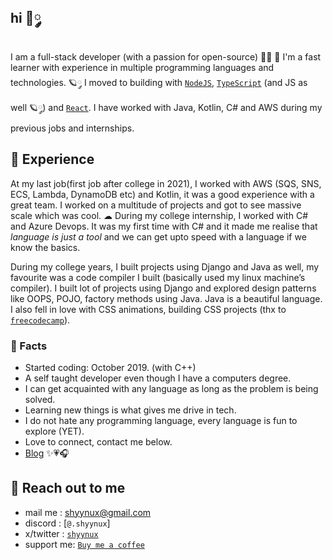 ## hi 🎀༘

I am a full-stack developer (with a passion for open-source) 🫶🏽 🌷  I'm a fast learner with experience in multiple programming languages and technologies. 🪐༘ I moved to building with [`NodeJS`](https://nodejs.org/en/about), [`TypeScript`](https://www.typescriptlang.org/docs/) (and JS as well 🪐༘) and [` React `](https://react.dev/). I have worked with Java, Kotlin, C# and AWS during my previous jobs and internships.

## 🧸 Experience

At my last job(first job after college in 2021), I worked with AWS (SQS, SNS, ECS, Lambda, DynamoDB etc) and Kotlin, it was a good experience with a great team. I worked on a multitude of projects and got to see massive scale which was cool. ☁︎ During my college internship, I worked with C# and Azure Devops. It was my first time with C# and it made me realise that _language is just a tool_ and we can get upto speed with a language if we know the basics.

During my college years, I built projects using Django and Java as well, my favourite was a code compiler I built (basically used my linux machine’s compiler). I built lot of projects using Django and explored design patterns like OOPS, POJO, factory methods using Java. Java is a beautiful language. I also fell in love with CSS animations, building CSS projects (thx to [`freecodecamp`](https://www.freecodecamp.org/)).

### 🌷 Facts 

- Started coding: October 2019. (with C++)
- A self taught developer even though I have a computers degree.
- I can get acquainted with any language as long as the problem is being solved.
- Learning new things is what gives me drive in tech.
- I do not hate any programming language, every language is fun to explore (YET).
- Love to connect, contact me below.
- [Blog](https://dev.to/shyynux) ✨💗🎧


## 💌 Reach out to me 

- mail me : shyynux@gmail.com
- discord : [`@.shyynux`]
- x/twitter : [`shyynux`](https://twitter.com/shyynux)
- support me: [`Buy me a coffee`](https://www.buymeacoffee.com/shyynux)


